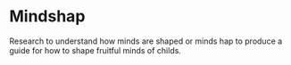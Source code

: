 # Mindshap
Research to understand how minds are shaped or minds hap to produce a guide for how to shape fruitful minds of childs.
